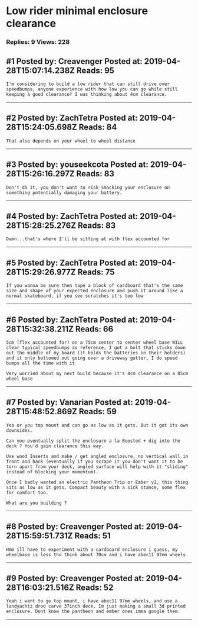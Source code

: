 # Low rider minimal enclosure clearance

### Replies: 9 Views: 228

## \#1 Posted by: Creavenger Posted at: 2019-04-28T15:07:14.238Z Reads: 95

```
I'm considering to build a low rider that can still drive over speedbumps, anyone experience with how low you can go while still keeping a good clearance? I was thinking about 4cm clearance.
```

---
## \#2 Posted by: ZachTetra Posted at: 2019-04-28T15:24:05.698Z Reads: 84

```
That also depends on your wheel to wheel distance
```

---
## \#3 Posted by: youseekcota Posted at: 2019-04-28T15:26:16.297Z Reads: 83

```
Don't do it, you don't want to risk smacking your enclosure on something potentially damaging your battery.
```

---
## \#4 Posted by: ZachTetra Posted at: 2019-04-28T15:28:25.276Z Reads: 83

```
Damn...that's where I'll be sitting at with flex accounted for
```

---
## \#5 Posted by: ZachTetra Posted at: 2019-04-28T15:29:26.977Z Reads: 75

```
If you wanna be sure then tape a block of cardboard that's the same size and shape of your expected enclosure and push it around like a normal skateboard, if you see scratches it's too low
```

---
## \#6 Posted by: ZachTetra Posted at: 2019-04-28T15:32:38.211Z Reads: 66

```
5cm (flex accounted for) on a 75cm center to center wheel base WILL clear typical speedbumps as reference, I got a bolt that sticks down out the middle of my board (it holds the batteries in their holders) and it only bottomed out going over a driveway gutter, I do speed bumps all the time with it

Very worried about my next build because it's 4cm clearance on a 85cm wheel base
```

---
## \#7 Posted by: Vanarian Posted at: 2019-04-28T15:48:52.869Z Reads: 59

```
Yea or you top mount and can go as low as it gets. But it got its own downsides.

Can you eventually split the enclosure a la Boosted + dig into the deck ? You'd gain clearance this way. 

Use wood Inserts and make / get angled enclosure, no vertical wall in front and back (eventually if you scrape it you don't want it to be torn apart from your deck, angled surface will help with it "sliding" instead of blocking your momentum).

Once I badly wanted an electric Pantheon Trip or Ember v2, this thing sits as low as it gets. Compact beauty with a sick stance, some flex for comfort too.

What are you building ?
```

---
## \#8 Posted by: Creavenger Posted at: 2019-04-28T15:59:51.731Z Reads: 51

```
Hmm ill have to experiment with a cardboard enclosure i guess, my wheelbase is less tho think about 70cm and i have abec11 97mm wheels
```

---
## \#9 Posted by: Creavenger Posted at: 2019-04-28T16:03:21.516Z Reads: 52

```
Yeah i want to go top mount, i have abec11 97mm wheels, and use a landyachtz droo carve 37inch deck. Im just making a small 3d printed enclosure. Dont know the pantheon and ember ones imma google them.
```

---
